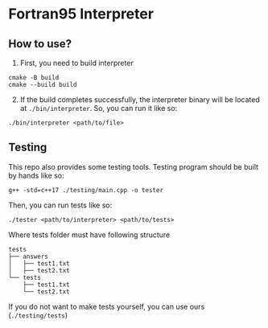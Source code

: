 # Fortran95 Interpreter
## How to use?
1. First, you need to build interpreter
```
cmake -B build
cmake --build build
```

2. If the build completes successfully, the interpreter binary will be located at ```./bin/interpreter```. So, you can run it like so:
```
./bin/interpreter <path/to/file>
```

## Testing
This repo also provides some testing tools. Testing program should be built by hands like so:
```
g++ -std=c++17 ./testing/main.cpp -o tester
```
Then, you can run tests like so:
```
./tester <path/to/interpreter> <path/to/tests>
```
Where tests folder must have following structure
```
tests
├── answers
│   ├── test1.txt
│   ├── test2.txt
└── tests
    ├── test1.txt
    └── test2.txt
````
If you do not want to make tests yourself, you can use ours (```./testing/tests```)
